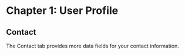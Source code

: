 # Chapter 1: User Profile
## Contact

The Contact tab provides more data fields for your contact information.